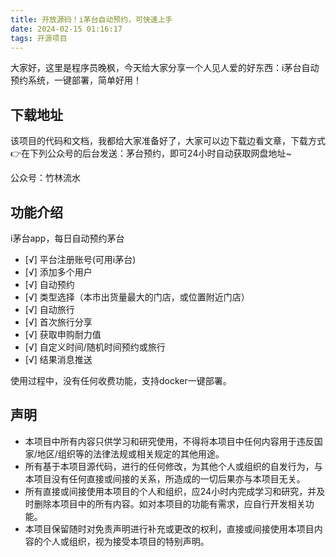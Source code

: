 ```yaml
---
title: 开放源码！i茅台自动预约，可快速上手
date: 2024-02-15 01:16:17
tags: 开源项目
---
```


大家好，这里是程序员晚枫，今天给大家分享一个人见人爱的好东西：i茅台自动预约系统，一键部署，简单好用！



## 下载地址

该项目的代码和文档，我都给大家准备好了，大家可以边下载边看文章，下载方式👉在下列公众号的后台发送：茅台预约，即可24小时自动获取网盘地址~

公众号：竹林流水

## 功能介绍

i茅台app，每日自动预约茅台

- [√] 平台注册账号(可用i茅台)
- [√] 添加多个用户
- [√] 自动预约
- [√] 类型选择（本市出货量最大的门店，或位置附近门店）
- [√] 自动旅行
- [√] 首次旅行分享
- [√] 获取申购耐力值
- [√] 自定义时间/随机时间预约或旅行
- [√] 结果消息推送

使用过程中，没有任何收费功能，支持docker一键部署。

## 声明

- 本项目中所有内容只供学习和研究使用，不得将本项目中任何内容用于违反国家/地区/组织等的法律法规或相关规定的其他用途。
- 所有基于本项目源代码，进行的任何修改，为其他个人或组织的自发行为，与本项目没有任何直接或间接的关系，所造成的一切后果亦与本项目无关。
- 所有直接或间接使用本项目的个人和组织，应24小时内完成学习和研究，并及时删除本项目中的所有内容。如对本项目的功能有需求，应自行开发相关功能。
- 本项目保留随时对免责声明进行补充或更改的权利，直接或间接使用本项目内容的个人或组织，视为接受本项目的特别声明。




